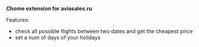 **Chome extension for aviasales.ru**

Features:

* check all possible flights between two dates and get the cheapest price
* set a num of days of your holidays
